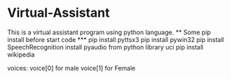 # Virtual-Assistant
This is a virtual assistant program using python language.
** Some pip install before start code ***
pip install pyttsx3
pip install pywin32
pip install SpeechRecognition
install pyaudio from python library uci
pip install wikipedia

voices:
voice[0] for male
voice[1] for Female
